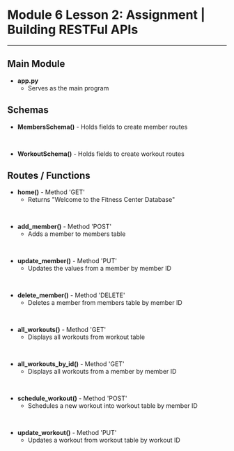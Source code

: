 <h1>Module 6 Lesson 2: Assignment | Building RESTFul APIs</h1>
<hr>

<h2>Main Module</h2>

- <b>app.py</b>
  - Serves as the main program

<h2>Schemas</h2>

- <b>MembersSchema()</b> - Holds fields to create member routes
<br>

- <b>WorkoutSchema()</b> - Holds fields to create workout routes 

<h2>Routes / Functions</h2>

- <b>home()</b> - Method 'GET'
  - Returns "Welcome to the Fitness Center Database" 
<br>

- <b>add_member()</b> - Method 'POST'
  - Adds a member to members table
<br>

- <b>update_member()</b> - Method 'PUT'
  - Updates the values from a member by member ID
<br>

- <b>delete_member()</b> - Method 'DELETE'
  - Deletes a member from members table by member ID
<br>

- <b>all_workouts()</b> - Method 'GET'
  - Displays all workouts from workout table
<br>

- <b>all_workouts_by_id()</b> - Method 'GET'
  - Displays all workouts from a member by member ID
<br>

- <b>schedule_workout()</b> - Method 'POST'
  - Schedules a new workout into workout table by member ID
<br>

- <b>update_workout()</b> - Method 'PUT'
  - Updates a workout from workout table by workout ID